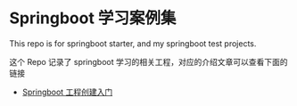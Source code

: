 # Springboot 学习案例集

This repo is for springboot starter, and my springboot test projects.

这个 Repo 记录了 springboot 学习的相关工程，对应的介绍文章可以查看下面的链接

* [Springboot 工程创建入门](http://www.edulinks.cn/2023/03/19/20230319-spring-boot-starter/)


